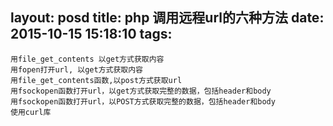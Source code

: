 layout: posd
title: php 调用远程url的六种方法
date: 2015-10-15 15:18:10
tags:
---

```
用file_get_contents 以get方式获取内容
用fopen打开url, 以get方式获取内容
用file_get_contents函数,以post方式获取url
用fsockopen函数打开url，以get方式获取完整的数据，包括header和body
用fsockopen函数打开url，以POST方式获取完整的数据，包括header和body
使用curl库
```
